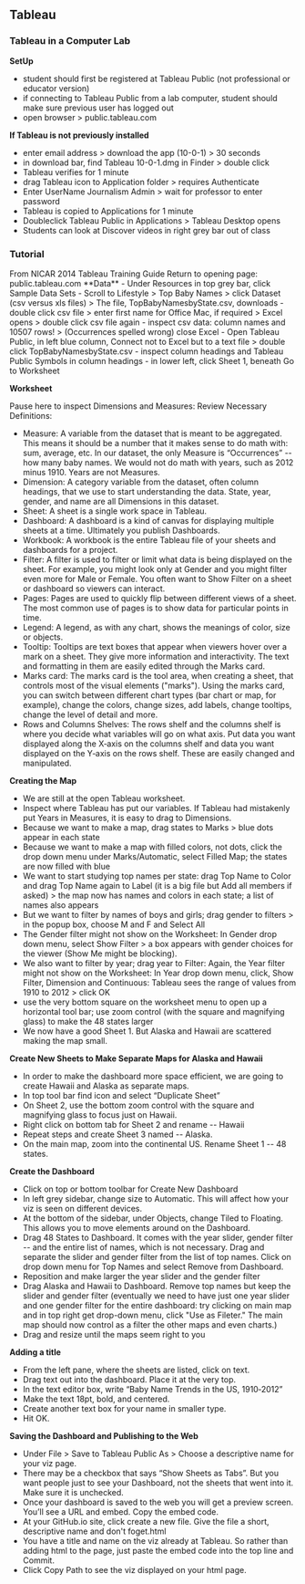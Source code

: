 <h2> Tableau </h2>

<h3>Tableau in a Computer Lab</h3>

**SetUp**
- student should first be registered at Tableau Public (not professional or educator version)
- if connecting to Tableau Public from a lab computer, student should make sure previous user has logged out
- open browser > public.tableau.com

**If Tableau is not previously installed**
- enter email address > download the app (10-0-1) > 30 seconds
- in download bar, find Tableau 10-0-1.dmg in Finder > double click
- Tableau verifies for 1 minute
- drag Tableau icon to Application folder > requires Authenticate
- Enter UserName Journalism Admin > wait for professor to enter password
- Tableau is copied to Applications for 1 minute
- Doubleclick Tableau Public in Applications > Tableau Desktop opens
- Students can look at Discover videos in right grey bar out of class

<h3>Tutorial</h3>
From NICAR 2014 Tableau Training Guide
Return to opening page: public.tableau.com
**Data**
- Under Resources in top grey bar, click Sample Data Sets
- Scroll to Lifestyle > Top Baby Names > click Dataset (csv versus xls files) > The file, TopBabyNamesbyState.csv, downloads
- double click csv file > enter first name for Office Mac, if required > Excel opens > double click csv file again
- inspect csv data: column names and 10507 rows! > (Occurrences spelled wrong) close Excel
- Open Tableau Public, in left blue column, Connect not to Excel but to a text file > double click TopBabyNamesbyState.csv
- inspect column headings and Tableau Public Symbols in column headings
- in lower left, click Sheet 1, beneath Go to Worksheet

**Worksheet**

Pause here to inspect Dimensions and Measures: Review Necessary Definitions:
- Measure: A variable from the dataset that is meant to be aggregated. This means it should be a number that it makes sense to do math with: sum, average, etc. In our dataset, the only Measure is “Occurrences” -- how many baby names. We would not do math with years, such as 2012 minus 1910. Years are not Measures.
- Dimension: A category variable from the dataset, often column headings, that we use to start understanding the data. State, year, gender, and name are all Dimensions in this dataset.
- Sheet: A sheet is a single work space in Tableau.
- Dashboard: A dashboard is a kind of canvas for displaying multiple sheets at a time. Ultimately you publish Dashboards.
- Workbook: A workbook is the entire Tableau file of your sheets and dashboards for a project.
- Filter: A filter is used to filter or limit what data is being displayed on the sheet. For example, you might look only at Gender and you might filter even more for Male or Female. You often want to Show Filter on a sheet or dashboard so viewers can interact.
- Pages: Pages are used to quickly flip between different views of a sheet. The most common use of pages is to show data for particular points in time.
- Legend: A legend, as with any chart, shows the meanings of color, size or objects.
- Tooltip: Tooltips are text boxes that appear when viewers hover over a mark on a sheet. They give more information and interactivity. The text and formatting in them are easily edited through the Marks card.
- Marks card: The marks card is the tool area, when creating a sheet, that controls most of the visual elements ("marks"). Using the marks card, you can switch between different chart types (bar chart or map, for example), change the colors, change sizes, add labels, change tooltips, change the level of detail and more.
- Rows and Columns Shelves: The rows shelf and the columns shelf is where you decide what variables will go on what axis. Put data you want displayed along the X‐axis on the columns shelf and data you want displayed on the Y‐axis on the rows shelf. These are easily changed and manipulated.

**Creating the Map**
- We are still at the open Tableau worksheet.
- Inspect where Tableau has put our variables. If Tableau had mistakenly put Years in Measures, it is easy to drag to Dimensions.
- Because we want to make a map, drag states to Marks > blue dots appear in each state
- Because we want to make a map with filled colors, not dots, click the drop down menu under Marks/Automatic, select Filled Map; the states are now filled with blue
- We want to start studying top names per state: drag Top Name to Color and drag Top Name again to Label (it is a big file but Add all members if asked) > the map now has names and colors in each state; a list of names also appears
- But we want to filter by names of boys and girls; drag gender to filters > in the popup box, choose M and F and Select All
- The Gender filter might not show on the Worksheet: In Gender drop down menu, select Show Filter > a box appears with gender choices for the viewer (Show Me might be blocking).
- We also want to filter by year; drag year to Filter: Again, the Year filter might not show on the Worksheet: In Year drop down menu, click, Show Filter, Dimension and Continuous: Tableau sees the range of values from 1910 to 2012 > click OK
- use the very bottom square on the worksheet menu to open up a horizontal tool bar; use zoom control (with the square and magnifying glass) to make the 48 states larger
- We now have a good Sheet 1. But Alaska and Hawaii are scattered making the map small.
 
**Create New Sheets to Make Separate Maps for Alaska and Hawaii**
- In order to make the dashboard more space efficient, we are going to create Hawaii and Alaska as separate maps.
- In top tool bar find icon and select “Duplicate Sheet”
- On Sheet 2, use the bottom zoom control with the square and magnifying glass to focus just on Hawaii.
- Right click on bottom tab for Sheet 2 and rename -- Hawaii
- Repeat steps and create Sheet 3 named -- Alaska.
- On the main map, zoom into the continental US. Rename Sheet 1 -- 48 states.

**Create the Dashboard**
- Click on top or bottom toolbar for Create New Dashboard
- In left grey sidebar, change size to Automatic. This will affect how your viz is seen on different devices.
- At the bottom of the sidebar, under Objects, change Tiled to Floating. This allows you to move elements around on the Dashboard.
- Drag 48 States to Dashboard. It comes with the year slider, gender filter -- and the entire list of names, which is not necessary. Drag and separate the slider and gender filter from the list of top names. Click on drop down menu for Top Names and select Remove from Dashboard.
- Reposition and make larger the year slider and the gender filter
- Drag Alaska and Hawaii to Dashboard. Remove top names but keep the slider and gender filter (eventually we need to have just one year slider and one gender filter for the entire dashboard: try clicking on main map and in top right get drop-down menu, click "Use as Fileter." The main map should now control as a filter the other maps and even charts.)
- Drag and resize until the maps seem right to you

**Adding a title**
- From the left pane, where the sheets are listed, click on text.
- Drag text out into the dashboard. Place it at the very top.
- In the text editor box, write “Baby Name Trends in the US, 1910‐2012”
- Make the text 18pt, bold, and centered.
- Create another text box for your name in smaller type.
- Hit OK.

**Saving the Dashboard and Publishing to the Web**
- Under File > Save to Tableau Public As > Choose a descriptive name for your viz page. 
- There may be a checkbox that says “Show Sheets as Tabs”. But you want people just to see your Dashboard, not the sheets that went into it. Make sure it is unchecked.
- Once your dashboard is saved to the web you will get a preview screen. You’ll see a URL and embed. Copy the embed code.
- At your GitHub.io site, click create a new file. Give the file a short, descriptive name and don't foget.html
- You have a title and name on the viz already at Tableau. So rather than adding html to the page, just paste the embed code into the top line and Commit.
- Click Copy Path to see the viz displayed on your html page.

